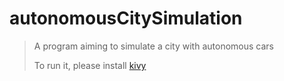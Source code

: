 # autonomousCitySimulation

>A program aiming to simulate a city with autonomous cars
>
>To run it, please install [kivy](https://kivy.org/doc/stable/installation/installation-windows.html#install-win-dist)
